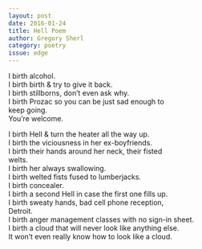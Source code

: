 ```yaml
---
layout: post 
date: 2016-01-24
title: Hell Poem
author: Gregory Sherl
category: poetry
issue: edge
---
```

I birth alcohol.  
I birth birth & try to give it back.  
I birth stillborns, don’t even ask why.  
I birth Prozac so you can be just sad enough to  
keep going.  
You’re welcome.

I birth Hell & turn the heater all the way up.  
I birth the viciousness in her ex-boyfriends.  
I birth their hands around her neck, their fisted  
welts.  
I birth her always swallowing.  
I birth welted fists fused to lumberjacks.  
I birth concealer.  
I birth a second Hell in case the first one fills up.  
I birth sweaty hands, bad cell phone reception,  
Detroit.  
I birth anger management classes with no sign-in sheet.  
I birth a cloud that will never look like anything else.  
It won’t even really know how to look like a cloud.